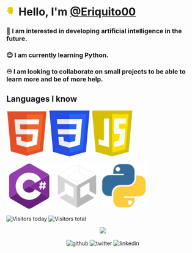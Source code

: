 </head>
<body>
  <h1> <img src="https://raw.githubusercontent.com/Eriquito00/Eriquito00/main/gif/perfil.gif" alt="Inicio"> Hello, I'm <a href="https://github.com/Eriquito00">@Eriquito00</a></h1>
  <h3>💟 I am interested in developing artificial intelligence in the future.</h3>
  <h3>😊 I am currently learning Python.</h3>
  <h3>♾️ I am looking to collaborate on small projects to be able to learn more and be of more help.</h3>

  <h2>Languages I know</h2>
  <p>
    <img src="https://raw.githubusercontent.com/Eriquito00/Eriquito00/main/img/html.png" alt="HTML">
    <img src="https://raw.githubusercontent.com/Eriquito00/Eriquito00/main/img/css.png" alt="CSS">
    <img src="https://raw.githubusercontent.com/Eriquito00/Eriquito00/main/img/js.png" alt="JavaScript">
  </p>
  
  <p>
    <img src="https://raw.githubusercontent.com/Eriquito00/Eriquito00/main/img/c-sharp.png" alt="C#">
    <img src="https://raw.githubusercontent.com/Eriquito00/Eriquito00/main/img/unity.png" alt="Unity">
    <img src="https://raw.githubusercontent.com/Eriquito00/Eriquito00/main/img/python.png" alt="Python">
  </p>
  
  <p>
    <img src="https://api.visitorbadge.io/api/visitors?path=https%3A%2F%2Fraw.githubusercontent.com%2FEriquito00%2FEriquito00%2Fmain%2Freadme.md&label=Views%20today&countColor=%232ccce4&labelStyle=upper" alt="Visitors today">
    <img src="https://api.visitorbadge.io/api/visitors?path=https%3A%2F%2Fraw.githubusercontent.com%2FEriquito00%2FEriquito00%2Fmain%2Freadme.md&label=Total%20views&countColor=%23f47373&labelStyle=upper" alt="Visitors total">
  </p>
</body>

<p align="center">
  <img src="https://count.getloli.com/get/@fujiwarachoki?theme=asoul" />
</p>

<div align="center">
<img src=https://img.shields.io/badge/github-%2324292e.svg?&style=for-the-badge&logo=github&logoColor=white alt=github style="margin-bottom: 5px;" />
</a>
<img src=https://img.shields.io/badge/twitter-%2300acee.svg?&style=for-the-badge&logo=twitter&logoColor=white alt=twitter style="margin-bottom: 5px;" />
</a>
<img src=https://img.shields.io/badge/linkedin-%231E77B5.svg?&style=for-the-badge&logo=linkedin&logoColor=white alt=linkedin style="margin-bottom: 5px;" />
</a>
</div>
</html>
